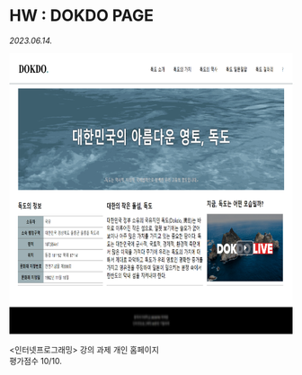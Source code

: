 # HW : DOKDO PAGE
_2023.06.14._

<img src="./독도.png" alt="독도 HTML 홈페이지" height="500px">

<인터넷프로그래밍> 강의 과제 개인 홈페이지  
평가점수 10/10.
